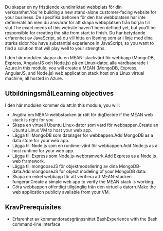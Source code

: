 <span data-ttu-id="daef2-101">Du skapar en ny fristående kundinriktad webbplats för din verksamhet.</span><span class="sxs-lookup"><span data-stu-id="daef2-101">You're building a new stand-alone customer-facing website for your business.</span></span> <span data-ttu-id="daef2-102">De specifika behoven för den här webbplatsen har inte definierats än men du ansvarar för att skapa webbplatsen från början till slut.</span><span class="sxs-lookup"><span data-stu-id="daef2-102">The exact needs of this website haven't been defined yet, but you'll be responsible for creating the site from start to finish.</span></span> <span data-ttu-id="daef2-103">Du har betydande erfarenhet av JavaScript, så du vill hitta en lösning som är i linje med dina starka sidor.</span><span class="sxs-lookup"><span data-stu-id="daef2-103">You have substantial experience in JavaScript, so you want to find a solution that will play well to your strengths.</span></span>

<span data-ttu-id="daef2-104">I den här modulen skapar du en MEAN-stackvärd för webbapp (MongoDB, Express, AngularJS och Node.js) på en Linux-dator, alla värdbaserade i Azure.</span><span class="sxs-lookup"><span data-stu-id="daef2-104">In this module, you will create a MEAN (MongoDB, Express, AngularJS, and Node.js) web application stack host on a Linux virtual machine, all hosted in Azure.</span></span>

## <a name="learning-objectives"></a><span data-ttu-id="daef2-105">Utbildningsmål</span><span class="sxs-lookup"><span data-stu-id="daef2-105">Learning objectives</span></span>
<span data-ttu-id="daef2-106">I den här modulen kommer du att:</span><span class="sxs-lookup"><span data-stu-id="daef2-106">In this module, you will:</span></span>

- <span data-ttu-id="daef2-107">Avgöra om MEAN-webbstacken är rätt för dig</span><span class="sxs-lookup"><span data-stu-id="daef2-107">Decide if the MEAN web stack is right for you</span></span>
- <span data-ttu-id="daef2-108">Skapa en virtuell Ubuntu Linux-dator som värd för webbappen.</span><span class="sxs-lookup"><span data-stu-id="daef2-108">Create an Ubuntu Linux VM to host your web app.</span></span>
- <span data-ttu-id="daef2-109">Lägga till MongoDB som datalager för webbappen.</span><span class="sxs-lookup"><span data-stu-id="daef2-109">Add MongoDB as a data store for your web app.</span></span>
- <span data-ttu-id="daef2-110">Lägga till Node.js som en runtime-värd för webbappen.</span><span class="sxs-lookup"><span data-stu-id="daef2-110">Add Node.js as a host runtime for your web app.</span></span>
- <span data-ttu-id="daef2-111">Lägga till Express som Node.js-webbramverk.</span><span class="sxs-lookup"><span data-stu-id="daef2-111">Add Express as a Node.js web framework.</span></span>
- <span data-ttu-id="daef2-112">Lägga till mongooseJS för objektmodellering av dina MongoDB-data.</span><span class="sxs-lookup"><span data-stu-id="daef2-112">Add mongooseJS for object modeling of your MongoDB data.</span></span>
- <span data-ttu-id="daef2-113">Skapa en enkel webbapp för att verifiera att MEAN-stacken fungerar.</span><span class="sxs-lookup"><span data-stu-id="daef2-113">Create a simple web app to verify the MEAN stack is working.</span></span>
- <span data-ttu-id="daef2-114">Göra webbappen offentligt tillgänglig från den virtuella datorn.</span><span class="sxs-lookup"><span data-stu-id="daef2-114">Make the web application publicly available from your VM.</span></span>

## <a name="prerequisites"></a><span data-ttu-id="daef2-115">Krav</span><span class="sxs-lookup"><span data-stu-id="daef2-115">Prerequisites</span></span>

- <span data-ttu-id="daef2-116">Erfarenhet av kommandoradsgränssnittet Bash</span><span class="sxs-lookup"><span data-stu-id="daef2-116">Experience with the Bash command-line interface</span></span>
